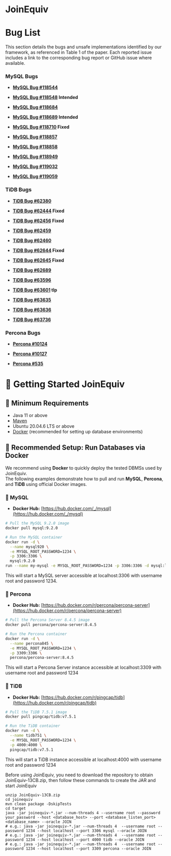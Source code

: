 # JoinEquiv

# Bug List

This section details the bugs and unsafe implementations identified by our framework, as referenced in Table 1 of the paper. Each reported issue includes a link to the corresponding bug report or GitHub issue where available.

### MySQL Bugs

*   **[MySQL Bug #118544](https://bugs.mysql.com/bug.php?id=118544)**

*   **[MySQL Bug #118548](https://bugs.mysql.com/bug.php?id=118548) Intended**

*   **[MySQL Bug #118684](https://bugs.mysql.com/bug.php?id=118684)**

*   **[MySQL Bug #118689](https://bugs.mysql.com/bug.php?id=118689) Intended**

*   **[MySQL Bug #118710](https://bugs.mysql.com/bug.php?id=118710) Fixed**

*   **[MySQL Bug #118857](https://bugs.mysql.com/bug.php?id=118857)**

*   **[MySQL Bug #118858](https://bugs.mysql.com/bug.php?id=118858)**

*   **[MySQL Bug #118949](https://bugs.mysql.com/bug.php?id=118949)**

*   **[MySQL Bug #119032](https://bugs.mysql.com/bug.php?id=119032)**

*   **[MySQL Bug #119059](https://bugs.mysql.com/bug.php?id=119059)**

### TiDB Bugs
*   **[TiDB Bug #62380](https://github.com/pingcap/tidb/issues/62380)**

*   **[TiDB Bug #62444](https://github.com/pingcap/tidb/issues/62444) Fixed**

*   **[TiDB Bug #62456](https://github.com/pingcap/tidb/issues/62456) Fixed**

*   **[TiDB Bug #62459](https://github.com/pingcap/tidb/issues/62459)**

*   **[TiDB Bug #62460](https://github.com/pingcap/tidb/issues/62460)**

*   **[TiDB Bug #62644](https://github.com/pingcap/tidb/issues/62644) Fixed**

*   **[TiDB Bug #62645](https://github.com/pingcap/tidb/issues/62645) Fixed**

*   **[TiDB Bug #62689](https://github.com/pingcap/tidb/issues/62689)**

*   **[TiDB Bug #63596](https://github.com/pingcap/tidb/issues/63596)**

*   **[TiDB Bug #63601](https://github.com/pingcap/tidb/issues/63601) tlp**

*   **[TiDB Bug #63635](https://github.com/pingcap/tidb/issues/63635)**

*   **[TiDB Bug #63636](https://github.com/pingcap/tidb/issues/63636)**

*   **[TiDB Bug #63736](https://github.com/pingcap/tidb/issues/63736)**

### Percona Bugs
*   **[Percona #10124](https://perconadev.atlassian.net/browse/PS-10124)**

*   **[Percona #10127](https://perconadev.atlassian.net/browse/PS-10127)**

*   **[Percona #535](https://perconadev.atlassian.net/browse/DISTMYSQL-535)**

# 🚀 Getting Started JoinEquiv
## 🧩 Minimum Requirements
* Java 11 or above
* [Maven](https://maven.apache.org/)
* Ubuntu 20.04.6 LTS or above
* [Docker](https://docs.docker.com/get-docker/) (recommended for setting up database environments)

## 🐳 Recommended Setup: Run Databases via Docker
We recommend using **Docker** to quickly deploy the tested DBMSs used by JoinEquiv.  
The following examples demonstrate how to pull and run **MySQL**, **Percona**, and **TiDB** using official Docker images.

### 🐬 MySQL
- **Docker Hub:** [https://hub.docker.com/_/mysql](https://hub.docker.com/_/mysql)

```bash
# Pull the MySQL 9.2.0 image
docker pull mysql:9.2.0

# Run the MySQL container
docker run -d \
  --name mysql920 \
  -e MYSQL_ROOT_PASSWORD=1234 \
  -p 3306:3306 \
  mysql:9.2.0
run --name my-mysql -e MYSQL_ROOT_PASSWORD=1234 -p 3306:3306 -d mysql:latest
```
This will start a MySQL server accessible at localhost:3306 with username root and password 1234.

### 🐬 Percona
- **Docker Hub:** [https://hub.docker.com/r/percona/percona-server](https://hub.docker.com/r/percona/percona-server)

```bash
# Pull the Percona Server 8.4.5 image
docker pull percona/percona-server:8.4.5

# Run the Percona container
docker run -d \
  --name percona845 \
  -e MYSQL_ROOT_PASSWORD=1234 \
  -p 3309:3306 \
  percona/percona-server:8.4.5
```
This will start a Percona Server instance accessible at localhost:3309 with username root and password 1234

### 🐬 TiDB
- **Docker Hub:** [https://hub.docker.com/r/pingcap/tidb](https://hub.docker.com/r/pingcap/tidb)

```bash
# Pull the TiDB 7.5.1 image
docker pull pingcap/tidb:v7.5.1

# Run the TiDB container
docker run -d \
  --name tidb751 \
  -e MYSQL_ROOT_PASSWORD=1234 \
  -p 4000:4000 \
  pingcap/tidb:v7.5.1
```
This will start a TiDB instance accessible at localhost:4000 with username root and password 1234


Before using JoinEquiv, you need to download the repository to obtain JoinEquiv-13CB.zip, then follow these commands to create the JAR and start JoinEquiv
```shell
unzip JoinEquiv-13CB.zip
cd joinequiv
mvn clean package -DskipTests
cd target
java -jar joinequiv-*.jar --num-threads 4 --username root --password your_password --host <database_host> --port <database_listen_port> <database_name> --oracle JOIN
# e.g.: java -jar joinequiv-*.jar --num-threads 4  --username root --password 1234 --host localhost --port 3306 mysql --oracle JOIN
# e.g.: java -jar joinequiv-*.jar --num-threads 4  --username root --password 1234 --host localhost --port 4000 tidb --oracle JOIN
# e.g.: java -jar joinequiv-*.jar --num-threads 4  --username root --password 1234 --host localhost --port 3309 percona --oracle JOIN
```

